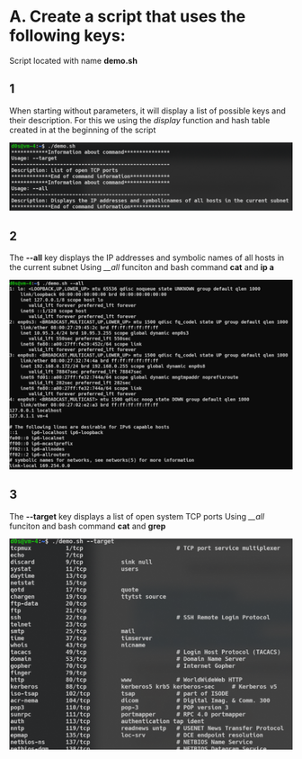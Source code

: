 # A. Create a script that uses the following keys:

Script located with name **demo.sh**

## 1 
When starting without parameters, it will display a list of possible keys and their description.
For this we using the *display* function and hash table created in at the beginning of the script

![none](images/Screenshot_1.png)

## 2

The **--all** key displays the IP addresses and symbolic names of all hosts in the current subnet
Using *__all* funciton and bash command **cat** and **ip a**  

![--all](images/Screenshot_2.png)

## 3 

The **--target** key displays a list of open system TCP ports
Using *__all* funciton and bash command **cat** and **grep**  

![--target ](images/Screenshot_3.png)